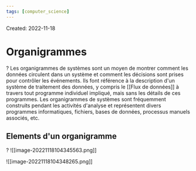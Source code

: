 ```yaml
---
tags: [computer_science] 
---
```

Created: 2022-11-18

# Organigrammes
?
Les organigrammes de systèmes sont un moyen de montrer comment les données circulent dans un système et comment les décisions sont prises pour contrôler les événements.
Ils font référence à la description d'un système de traitement des données, y compris le [[Flux de données]] à travers tout programme individuel impliqué, mais sans les détails de ces programmes.
Les organigrammes de systèmes sont fréquemment construits pendant les activités d'analyse et représentent divers programmes informatiques, fichiers, bases de données, processus manuels associés, etc.
<!--SR:!2022-12-07,10,230-->

## Elements d'un organigramme
?
![[image-20221118104345563.png]]
<!--SR:!2022-12-13,16,230-->

![[image-20221118104348265.png]]

